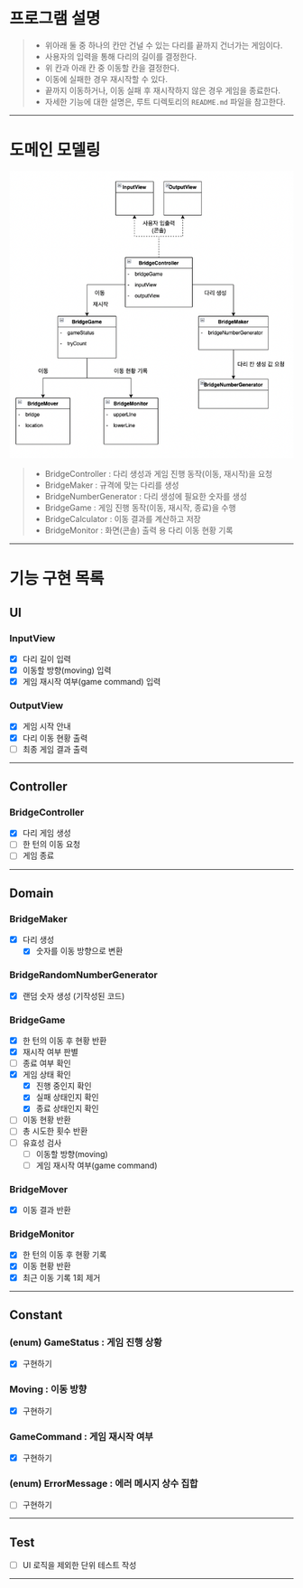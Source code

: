 # 프로그램 설명
>- 위아래 둘 중 하나의 칸만 건널 수 있는 다리를 끝까지 건너가는 게임이다.
>- 사용자의 입력을 통해 다리의 길이를 결정한다.
>- 위 칸과 아래 칸 중 이동할 칸을 결정한다.
>- 이동에 실패한 경우 재시작할 수 있다.
>- 끝까지 이동하거나, 이동 실패 후 재시작하지 않은 경우 게임을 종료한다.
>- 자세한 기능에 대한 설명은, 루트 디렉토리의 `README.md` 파일을 참고한다.
---

# 도메인 모델링
![img.png](domain-model.png)
>- BridgeController : 다리 생성과 게임 진행 동작(이동, 재시작)을 요청
>- BridgeMaker : 규격에 맞는 다리를 생성
>- BridgeNumberGenerator : 다리 생성에 필요한 숫자를 생성
>- BridgeGame : 게임 진행 동작(이동, 재시작, 종료)을 수행
>- BridgeCalculator : 이동 결과를 계산하고 저장
>- BridgeMonitor : 화면(콘솔) 출력 용 다리 이동 현황 기록
---

# 기능 구현 목록

## UI
### InputView
- [x] 다리 길이 입력
- [x] 이동할 방향(moving) 입력
- [x] 게임 재시작 여부(game command) 입력

### OutputView
- [x] 게임 시작 안내
- [x] 다리 이동 현황 출력
- [ ] 최종 게임 결과 출력
---

## Controller
### BridgeController
- [x] 다리 게임 생성
- [ ] 한 턴의 이동 요청
- [ ] 게임 종료
---

## Domain
### BridgeMaker
- [x] 다리 생성
  - [x] 숫자를 이동 방향으로 변환

### BridgeRandomNumberGenerator
- [x] 랜덤 숫자 생성 (기작성된 코드)

### BridgeGame
- [x] 한 턴의 이동 후 현황 반환
- [x] 재시작 여부 판별
- [ ] 종료 여부 확인
- [x] 게임 상태 확인
  - [x] 진행 중인지 확인
  - [x] 실패 상태인지 확인
  - [x] 종료 상태인지 확인
- [ ] 이동 현황 반환
- [ ] 총 시도한 횟수 반환
- [ ] 유효성 검사
  - [ ] 이동할 방향(moving)
  - [ ] 게임 재시작 여부(game command)

### BridgeMover
- [x] 이동 결과 반환

### BridgeMonitor
- [x] 한 턴의 이동 후 현황 기록
- [x] 이동 현황 반환
- [x] 최근 이동 기록 1회 제거
---

## Constant
### (enum) GameStatus : 게임 진행 상황
- [x] 구현하기

### Moving : 이동 방향
- [x] 구현하기

### GameCommand : 게임 재시작 여부
- [x] 구현하기

### (enum) ErrorMessage : 에러 메시지 상수 집합
- [ ] 구현하기
---

## Test
- [ ] UI 로직을 제외한 단위 테스트 작성
---

